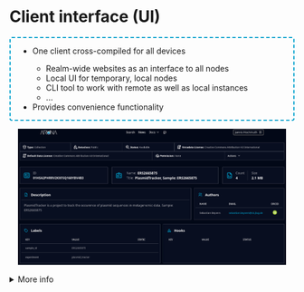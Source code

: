 # Client interface (UI)

<div class="flex flex-row gap-2 m-t-2 m-b-12">
  <div class="flex flex-col flex-40 text-2xl justify-center" style="padding: 0 15px; border: 2px dashed #00a0cc; border-radius: 4px">

  <ul class="text-2xl" style="">
    <li>One client cross-compiled for all devices</li>
    <ul>
      <li>Realm-wide websites as an interface to all nodes</li>
      <li>Local UI for temporary, local nodes</li>
      <li>CLI tool to work with remote as well as local instances</li>
      <li>...</li>
    </ul>
    <li>Provides convenience functionality</li>
  </ul>

  </div>
  <div class="flex flex-col" style="padding: 0 15px;">
    <p align="center">
      <img src="../assets/images/ui.png"/>
    </p>
  </div>
</div>

<details>
  <summary class="w-60 m-t-24 m-b-12 p-b-8 accordion-border text-2xl font-bold">More info</summary>

  <div class="flex flex-col aruna-border rounded-8 p-x-8 text-xl">

  Similar to arunas version 2, a website is planned to lower the entry barrier for participants in
  the p2p network. Each realm can deploy a webservice, that interacts with all realm nodes, creating
  streamlined convenient interface to interact with realms. A local UI system is planned, similar to
  dropbox or torrenting managers, that help individual researchers to momentarily participate in the
  p2p network, to for example synchronize resources changes with remote nodes or share files with
  other individual researchers temporarily. To adress scripting and workflow execution, a CLI tool
  will be developed to help automate and script interactions with the p2p system.

  </div>
</details>
